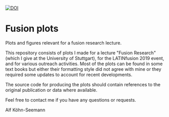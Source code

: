 [![DOI](https://zenodo.org/badge/254018187.svg)](https://zenodo.org/badge/latestdoi/254018187)

# Fusion plots
Plots and figures relevant for a fusion research lecture.

This repository consists of plots I made for a lecture "Fusion Research" (which I give at the University of Stuttgart), for the LATINfusion 2019 event, and for various outreach activities. Most of the plots can be found in some text books but either their formatting style did not agree with mine or they required some updates to account for recent developments.

The source code for producing the plots should contain references to the original publication or data where available. 

Feel free to contact me if you have any questions or requests.

Alf Köhn-Seemann
